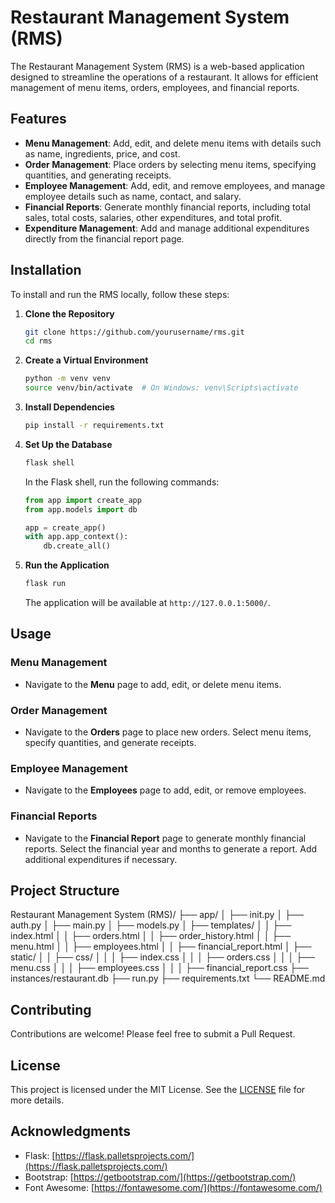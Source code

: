 # Restaurant Management System (RMS)

The Restaurant Management System (RMS) is a web-based application designed to streamline the operations of a restaurant. It allows for efficient management of menu items, orders, employees, and financial reports.

## Features

- **Menu Management**: Add, edit, and delete menu items with details such as name, ingredients, price, and cost.
- **Order Management**: Place orders by selecting menu items, specifying quantities, and generating receipts.
- **Employee Management**: Add, edit, and remove employees, and manage employee details such as name, contact, and salary.
- **Financial Reports**: Generate monthly financial reports, including total sales, total costs, salaries, other expenditures, and total profit.
- **Expenditure Management**: Add and manage additional expenditures directly from the financial report page.

## Installation

To install and run the RMS locally, follow these steps:

1. **Clone the Repository**

    ```bash
    git clone https://github.com/yourusername/rms.git
    cd rms
    ```

2. **Create a Virtual Environment**

    ```bash
    python -m venv venv
    source venv/bin/activate  # On Windows: venv\Scripts\activate
    ```

3. **Install Dependencies**

    ```bash
    pip install -r requirements.txt
    ```

4. **Set Up the Database**

    ```bash
    flask shell
    ```

    In the Flask shell, run the following commands:

    ```python
    from app import create_app
    from app.models import db

    app = create_app()
    with app.app_context():
        db.create_all()
    ```

5. **Run the Application**

    ```bash
    flask run
    ```

    The application will be available at `http://127.0.0.1:5000/`.

## Usage

### Menu Management

- Navigate to the **Menu** page to add, edit, or delete menu items.

### Order Management

- Navigate to the **Orders** page to place new orders. Select menu items, specify quantities, and generate receipts.

### Employee Management

- Navigate to the **Employees** page to add, edit, or remove employees.

### Financial Reports

- Navigate to the **Financial Report** page to generate monthly financial reports. Select the financial year and months to generate a report. Add additional expenditures if necessary.

## Project Structure

Restaurant Management System (RMS)/
├── app/
│ ├── init.py
│ ├── auth.py
│ ├── main.py
│ ├── models.py
│ ├── templates/
│ │ ├── index.html
│ │ ├── orders.html
│ │ ├── order_history.html
│ │ ├── menu.html
│ │ ├── employees.html
│ │ ├── financial_report.html
│ ├── static/
│ │ ├── css/
│ │ │ ├── index.css
│ │ │ ├── orders.css
│ │ │ ├── menu.css
│ │ │ ├── employees.css
│ │ │ ├── financial_report.css
├── instances/restaurant.db
├── run.py
├── requirements.txt
└── README.md


## Contributing

Contributions are welcome! Please feel free to submit a Pull Request.

## License

This project is licensed under the MIT License. See the [LICENSE](LICENSE) file for more details.

## Acknowledgments

- Flask: [https://flask.palletsprojects.com/](https://flask.palletsprojects.com/)
- Bootstrap: [https://getbootstrap.com/](https://getbootstrap.com/)
- Font Awesome: [https://fontawesome.com/](https://fontawesome.com/)
